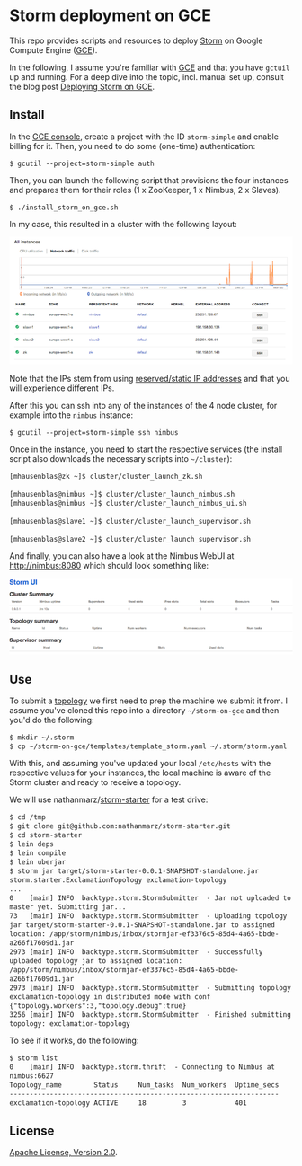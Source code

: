 # Storm deployment on GCE

This repo provides scripts and resources to deploy [Storm](http://storm-project.net/) 
on Google Compute Engine ([GCE](https://cloud.google.com/products/compute-engine/)).

In the following, I assume you're familiar with [GCE](https://developers.google.com/compute/docs/getting-started-with-compute)
and that you have `gctuil` up and running. For a deep dive into the topic, incl. manual set up, consult the blog post
[Deploying Storm on GCE](http://datadventures.markbox.io/2013/12/29/storm-on-gce).

## Install

In the [GCE console](https://cloud.google.com/console), create a project with
the ID `storm-simple` and enable billing for it. Then,  you need to do some 
(one-time) authentication:

    $ gcutil --project=storm-simple auth

Then, you can launch the following script that provisions the four instances 
and prepares them for their roles (1 x ZooKeeper, 1 x Nimbus, 2 x Slaves).

    $ ./install_storm_on_gce.sh

In my case, this resulted in a cluster with the following layout:

![Michael's Storm cluster layout](img/gce-all-instances.png "Michael's Storm cluster layout") 

Note that the IPs stem from using [reserved/static IP addresses](https://developers.google.com/compute/docs/instances-and-network#externaladdresses) 
and that you will experience different IPs.

After this you can ssh into any of the instances of the 4 node cluster, 
for example into the `nimbus` instance:

    $ gcutil --project=storm-simple ssh nimbus

Once in the instance, you need to start the respective services 
(the install script also downloads the necessary scripts into `~/cluster`):

    [mhausenblas@zk ~]$ cluster/cluster_launch_zk.sh

    [mhausenblas@nimbus ~]$ cluster/cluster_launch_nimbus.sh
    [mhausenblas@nimbus ~]$ cluster/cluster_launch_nimbus_ui.sh

    [mhausenblas@slave1 ~]$ cluster/cluster_launch_supervisor.sh

    [mhausenblas@slave2 ~]$ cluster/cluster_launch_supervisor.sh


And finally, you can also have a look at the Nimbus WebUI at 
[http://nimbus:8080](http://nimbus:8080/) which should look something like:

![Nimbus WebUI screen shot](img/nimbus_screenshot_top.png "Nimbus UI screen shot") 


## Use

To submit a [topology](https://github.com/nathanmarz/storm/wiki/Tutorial#topologies)
we first need to prep the machine we submit it from. I assume you've cloned this
repo into a directory `~/storm-on-gce` and then you'd do the following:

    $ mkdir ~/.storm
    $ cp ~/storm-on-gce/templates/template_storm.yaml ~/.storm/storm.yaml

With this, and assuming you've updated your local `/etc/hosts` with the
respective values for your instances, the local machine is aware of the Storm 
cluster and ready to receive a topology.

We will use nathanmarz/[storm-starter](https://github.com/nathanmarz/storm-starter/)
for a test drive:

    $ cd /tmp
    $ git clone git@github.com:nathanmarz/storm-starter.git
    $ cd storm-starter
    $ lein deps
    $ lein compile
    $ lein uberjar
    $ storm jar target/storm-starter-0.0.1-SNAPSHOT-standalone.jar storm.starter.ExclamationTopology exclamation-topology
    ...
    0    [main] INFO  backtype.storm.StormSubmitter  - Jar not uploaded to master yet. Submitting jar...
    73   [main] INFO  backtype.storm.StormSubmitter  - Uploading topology jar target/storm-starter-0.0.1-SNAPSHOT-standalone.jar to assigned location: /app/storm/nimbus/inbox/stormjar-ef3376c5-85d4-4a65-bbde-a266f17609d1.jar
    2973 [main] INFO  backtype.storm.StormSubmitter  - Successfully uploaded topology jar to assigned location: /app/storm/nimbus/inbox/stormjar-ef3376c5-85d4-4a65-bbde-a266f17609d1.jar
    2973 [main] INFO  backtype.storm.StormSubmitter  - Submitting topology exclamation-topology in distributed mode with conf {"topology.workers":3,"topology.debug":true}
    3256 [main] INFO  backtype.storm.StormSubmitter  - Finished submitting topology: exclamation-topology

To see if it works, do the following:

    $ storm list
    0    [main] INFO  backtype.storm.thrift  - Connecting to Nimbus at nimbus:6627
    Topology_name        Status     Num_tasks  Num_workers  Uptime_secs
    -------------------------------------------------------------------
    exclamation-topology ACTIVE     18         3            401

## License
[Apache License, Version 2.0](http://www.apache.org/licenses/LICENSE-2.0.html).
